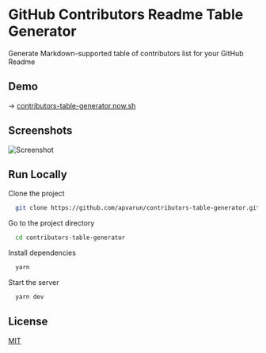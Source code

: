 # GitHub Contributors Readme Table Generator

Generate Markdown-supported table of contributors list for your GitHub Readme

## Demo

→ [contributors-table-generator.now.sh](https://contributors-table-generator.now.sh/)

## Screenshots

![Screenshot](https://raw.githubusercontent.com/apvarun/contributors-table-generator/master/preview.png)

## Run Locally

Clone the project

```bash
  git clone https://github.com/apvarun/contributors-table-generator.git
```

Go to the project directory

```bash
  cd contributors-table-generator
```

Install dependencies

```bash
  yarn
```

Start the server

```bash
  yarn dev
```

## License

[MIT](LICENSE)
